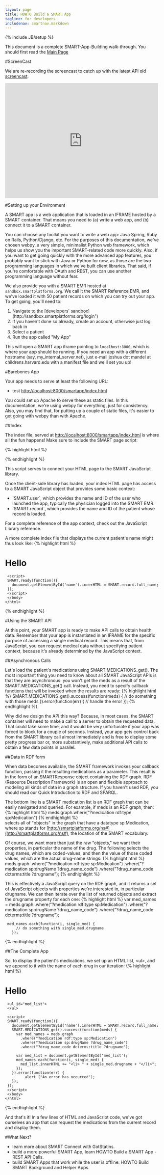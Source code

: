 ```yaml
---
layout: page
title: HOWTO Build a SMART App
tagline: for developers
includenav: smartnav.markdown
---
```

{% include JB/setup %}

<div id="toc"> </div>

This document is a complete SMART-App-Building walk-through. You should first read the [Main Page](../../) 

#ScreenCast


We are re-recording the screencast to catch up with the latest API old [screencast](http://vimeo.com/20113823).

<iframe src="http://player.vimeo.com/video/20113823" width="500" height="375" frameborder="0" webkitAllowFullScreen mozallowfullscreen allowFullScreen> </iframe>


#Setting up your Environment


A SMART app is a web application that is loaded in an IFRAME hosted by a SMART container. That means you need to (a) write a web app, and (b) connect it to a SMART container. 

You can choose any toolkit you want to write a web app: Java Spring, Ruby on Rails, Python/Django, etc. For the purposes of this documentation, we've chosen webpy, a very simple, minimalist Python web framework, which helps us show you the important SMART-related code more quickly. Also, if you want to get going quickly with the more advanced app features, you probably want to stick with Java or Python for now, as those are the two programming languages in which we've built client libraries. That said, if you're comfortable with OAuth and REST, you can use another programming language without fear. 

We also provide you with a SMART EMR hosted at `sandbox.smartplatforms.org`. We call it the SMART Reference EMR, and we've loaded it with 50 patient records on which you can try out your app. To get going, you'll need to: 

 <ol>
            <li>Navigate to the [developers' sandbox](http://sandbox.smartplatforms.org/login")</li>
            <li>If you haven't done so already, create an account, otherwise just log back in </li>
            <li>Select a patient </li>
            <li>Run the app called &quot;My App&quot; </li>
          </ol>



This will open a SMART app iframe pointing to `localhost:8000`, which is where your app should be running. If you need an app with a different hostname (say, my_internal_server.net), just e-mail joshua dot mandel at childrens.harvard.edu with a manifest file and we'll set you up! 

#Barebones App

Your app needs to serve at least the following URL:

   * test [http://localhost:8000/smartapp/index.html](http://localhost:8000/smartapp/index.html)

You could set up Apache to serve these as static files. In this documentation, we're using webpy for everything, just for consistency. Also, you may find that, for putting up a couple of static files, it's easier to get going with webpy than with Apache. 


##Index

The index file, served at [http://localhost:8000/smartapp/index.html](http://localhost:8000/smartapp/index.html) is where all the fun happens! Make sure to include the SMART page script:

	
{% highlight html %}	
<script src="http://sample-apps.smartplatforms.org/framework/smart/scripts/smart-api-client.js"></script>
{% endhighlight  %}		
	

This script serves to connect your HTML page to the SMART JavaScript library.

Once the client-side library has loaded, your index HTML page has access to a SMART JavaScript object that provides some basic context:
 <ul>
            <li>`SMART.user`, which provides the name and ID of the user who launched the app, typically the physician logged into the SMART EMR.</li>
<li>`SMART.record`, which provides the name and ID of the patient whose record is loaded.</li>
</ul>	

For a complete reference of the app context, check out the JavaScript Library reference.

A more complete index file that displays the current patient's name might thus look like: 
{% highlight html %}
	<!DOCTYPE html>
	<html>
	 <head>
	  <script src="http://sample-apps.smartplatforms.org/framework/smart/scripts/smart-api-client.js"></script>
	 </head>
	 <body><h1>Hello <span id="name"></span></h1>
	 
	 <script>
	 SMART.ready(function(){
	   document.getElementById('name').innerHTML = SMART.record.full_name;
	 });
	 </script>
	 </body>
	</html>
{% endhighlight  %}	

#Using the SMART API

At this point, your SMART app is ready to make API calls to obtain health data. Remember that your app is instantiated in an IFRAME for the specific purpose of accessing a single medical record. This means that, from JavaScript, you can request medical data without specifying patient context, because it's already determined by the JavaScript context.

##Asynchronous Calls

Let's load the patient's medications using SMART.MEDICATIONS\_get(). The most important thing you need to know about all SMART JavaScript APIs is that they are asynchronous: you won't get the meds as a result of the SMART.MEDICATIONS\_get() call. Instead, you need to specify callback functions that will be invoked when the results are ready:
{% highlight html %}
	SMART.MEDICATIONS_get().success(function(meds) {
	  // do something with those meds
	}).error(function(err) {
	  // handle the error
	});
{% endhighlight  %}		

Why did we design the API this way? Because, in most cases, the SMART container will need to make a call to a server to obtain the requested data. That could take some time, and it would be very unfortunate if your app was forced to block for a couple of seconds. Instead, your app gets control back from the SMART library call almost immediately and is free to display some pretty progress bar or, more substantively, make additional API calls to obtain a few data points in parallel. 


##Data in RDF form

When data becomes available, the SMART framework invokes your callback function, passing it the resulting medications as a parameter. This result is in the form of an SMARTResponse object containing the RDF graph. RDF \(Resource Description Framework\) is an open and flexible approach to modeling all kinds of data in a graph structure. If you haven't used RDF, you should read our Quick Introduction to RDF and SPARQL.

The bottom line is a SMART medication list is an RDF graph that can be easily navigated and queried. For example, if
meds is an RDF graph, then:
{% highlight html %}
meds.graph.where("?medication rdf:type sp:Medication")
{% endhighlight  %}		
selects all of "objects" in the graph that have a datatype sp:Medication, where sp stands for [http://smartplatforms.org/ns#](http://smartplatforms.org/ns#), the location of the SMART vocabulary.

Of course, we want more than just the raw "objects," we want their properties, in particular the name of the drug. The following selects the drug names, which are coded-values, and then the value of those coded values, which are the actual drug-name strings:
{% highlight html %}
meds.graph
	.where("?medication rdf:type sp:Medication")
	.where("?medication sp:drugName ?drug_name_code")
	.where("?drug_name_code dcterms:title ?drugname");
{% endhighlight  %}	

This is effectively a JavaScript query on the RDF graph, and it returns a set of JavaScript objects with properties we're interested in, in particular drugname. We can then iterate over the list of returned objects and extract the drugname property for each one:
{% highlight html %}
var med_names = meds.graph
		 .where("?medication rdf:type sp:Medication")
		 .where("?medication sp:drugName ?drug_name_code")
		 .where("?drug_name_code dcterms:title ?drugname");
		 
	 med_names.each(function(i, single_med) {
		 // do something with single_med.drugname
	   });
{% endhighlight  %}	
	   
##The Complete App

So, to display the patient's medications, we set up an HTML list, \<ul>, and we append to it with the name of each drug in our iteration:
{% highlight html %}
	<!DOCTYPE html>
	<html>
	 <head>
	  <script src="http://sample-apps.smartplatforms.org/framework/smart/scripts/smart-api-client.js"></script>
	 </head>
	 <body><h1>Hello <span id="name"></span></h1>
	 
	 <ul id="med_list">
	 </ul>
	 
	 <script>
	 SMART.ready(function(){
	   document.getElementById('name').innerHTML = SMART.record.full_name;
	   SMART.MEDICATIONS_get().success(function(meds) {
		 var med_names = meds.graph
		   .where("?medication rdf:type sp:Medication")
		   .where("?medication sp:drugName ?drug_name_code")
		   .where("?drug_name_code dcterms:title ?drugname");
		 
		 var med_list = document.getElementById('med_list');
		 med_names.each(function(i, single_med) {
		   med_list.innerHTML += "<li> " + single_med.drugname + "</li>";
		 });
	   }).error(function(err) {
			 alert ("An error has occurred");
	   });
	 });
	 </script>
	 </body>
	</html>
{% endhighlight  %}	

And that's it! In a few lines of HTML and JavaScript code, we've got ourselves an app that can request the medications from the current record and display them. 


#What Next?

<ul>
    <li>learn more about SMART Connect with GotStatins.</li>
    <li>build a more powerful SMART App, learn HOWTO Build a SMART App - REST API Calls.</li>
    <li>build SMART Apps that work while the user is offline: HOWTO Build SMART Background and Helper Apps.</li>
</ul>


